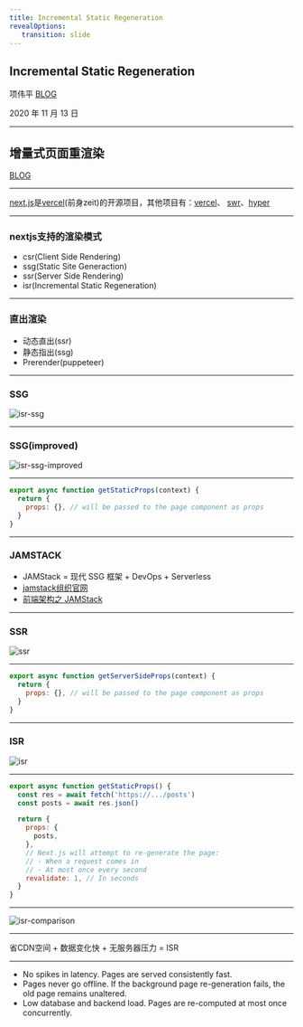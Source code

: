 ```yaml
---
title: Incremental Static Regeneration
revealOptions: 
   transition: slide
---
```


## Incremental Static Regeneration

项伟平 [BLOG](https://brandonxiang.vercel.app/)

2020 年 11 月 13 日

---

## 增量式页面重渲染

[BLOG](https://nextjs.org/blog/next-9-5#stable-incremental-static-regeneration)

---

[next.js](https://nextjs.org/)是[vercel](http://vercel.com/)(前身zeit)的开源项目，其他项目有：[vercel](https://github.com/vercel/vercel)、 [swr](https://github.com/vercel/swr)、[hyper](https://github.com/vercel/hyper)

---

### nextjs支持的渲染模式
- csr(Client Side Rendering)
- ssg(Static Site Generaction)
- ssr(Server Side Rendering)
- isr(Incremental Static Regeneration)

---

### 直出渲染
- 动态直出(ssr)
- 静态指出(ssg)
- Prerender(puppeteer)

---

### SSG

![isr-ssg](https://keynote.brandonxiang.top/public/img/isr-ssg.png)

---

### SSG(improved)

![isr-ssg-improved](https://keynote.brandonxiang.top/public/img/isr-ssg-improved.png)

---

```javascript
export async function getStaticProps(context) {
  return {
    props: {}, // will be passed to the page component as props
  }
}
```

---

### JAMSTACK

- JAMStack = 现代 SSG 框架 + DevOps + Serverless
- [jamstack组织官网](https://jamstack.org/)
- [前端架构之 JAMStack](https://zhuanlan.zhihu.com/p/137809668)

---

### SSR

![ssr](https://keynote.brandonxiang.top/public/img/isr-ssr.png)

---

```javascript
export async function getServerSideProps(context) {
  return {
    props: {}, // will be passed to the page component as props
  }
}
```

---

### ISR

![isr](https://keynote.brandonxiang.top/public/img/isr-isr.png)

---

```javascript
export async function getStaticProps() {
  const res = await fetch('https://.../posts')
  const posts = await res.json()

  return {
    props: {
      posts,
    },
    // Next.js will attempt to re-generate the page:
    // - When a request comes in
    // - At most once every second
    revalidate: 1, // In seconds
  }
}
```

---

![isr-comparison](https://keynote.brandonxiang.top/public/img/isr-comparison.png)

---

省CDN空间 + 数据变化快 + 无服务器压力 = ISR

---

- No spikes in latency. Pages are served consistently fast.
- Pages never go offline. If the background page re-generation fails, the old page remains unaltered.
- Low database and backend load. Pages are re-computed at most once concurrently.